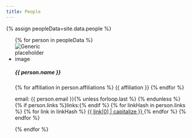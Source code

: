 ```yaml
---
title: People
---
```



{% assign peopleData=site.data.people %}
<ul class="list-unstyled row">
        {% for person in peopleData %}
            <li class="media mb-5 col-md-6">
                <img class="mr-3 w-25 rounded" src="
                    {% if person.image contains 'http' %}
                        {{ person.image }}
                    {% else %}
                        {{ site.baseurl }}{{ "/assets/img/people/" | append: person.image }}
                    {% endif %}
                " style="max-width: 100px" alt="Generic placeholder image">
                <div class="media-body">
                <h5 class="mt-0 mb-1">{{ person.name }}</h5>
                <!-- {{ person.role }} -->
                <p class="mt-2">
                    {% for affiliation in person.affiliations %}
                        <span class="d-block">{{ affiliation }} </span>
                    {% endfor %} 
                </p>
                <p class="mt-2">
                        email: <span class="mx-1">{{ person.email }}{% unless forloop.last %} {% endunless %}</span><br/>
                        {% if person.links %}links:{% endif %}
                        {% for linkHash in person.links %}
                            {% for link in linkHash %}
                            <a href="{{ link[1] }}" class="mx-1"
                                {% if link[1] contains 'http' %} target="_blank" {% endif %}>
                                {{ link[0] | capitalize }}
                            </a> 
                            {% endfor %}
                        {% endfor %}
                    </p>
                </div>
            </li>
        {% endfor %}
</ul>
